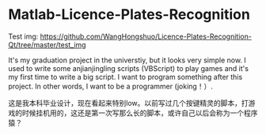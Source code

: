 # Matlab-Licence-Plates-Recognition

Test img: https://github.com/WangHongshuo/Licence-Plates-Recognition-Qt/tree/master/test_img

It's my graduation project in the universtiy, but it looks very simple now. I used to write some anjianjingling scripts (VBScript) to play games and it's my first time to write a big script. I want to program something after this project. In other words, I want to be a programmer (joking！）.

这是我本科毕业设计，现在看起来特别low。以前写过几个按键精灵的脚本，打游戏的时候挂机用的，这还是第一次写那么长的脚本，或许自己以后会称为一个程序猿？
